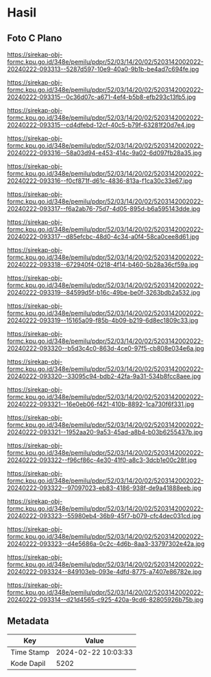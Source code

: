 # Hasil

## Foto C Plano

https://sirekap-obj-formc.kpu.go.id/348e/pemilu/pdpr/52/03/14/20/02/5203142002022-20240222-093313--5287d597-10e9-40a0-9b1b-be4ad7c694fe.jpg

https://sirekap-obj-formc.kpu.go.id/348e/pemilu/pdpr/52/03/14/20/02/5203142002022-20240222-093315--0c36d07c-a671-4ef4-b5b8-efb293c13fb5.jpg

https://sirekap-obj-formc.kpu.go.id/348e/pemilu/pdpr/52/03/14/20/02/5203142002022-20240222-093315--cd4dfebd-12cf-40c5-b79f-63281f20d7e4.jpg

https://sirekap-obj-formc.kpu.go.id/348e/pemilu/pdpr/52/03/14/20/02/5203142002022-20240222-093316--58a03d94-e453-414c-9a02-6d097fb28a35.jpg

https://sirekap-obj-formc.kpu.go.id/348e/pemilu/pdpr/52/03/14/20/02/5203142002022-20240222-093316--f0cf871f-d61c-4836-813a-f1ca30c33e67.jpg

https://sirekap-obj-formc.kpu.go.id/348e/pemilu/pdpr/52/03/14/20/02/5203142002022-20240222-093317--f6a2ab76-75d7-4d05-895d-b6a595143dde.jpg

https://sirekap-obj-formc.kpu.go.id/348e/pemilu/pdpr/52/03/14/20/02/5203142002022-20240222-093317--d85efcbc-48d0-4c34-a0f4-58ca0cee8d61.jpg

https://sirekap-obj-formc.kpu.go.id/348e/pemilu/pdpr/52/03/14/20/02/5203142002022-20240222-093318--672940f4-0218-4f14-b460-5b28a36cf59a.jpg

https://sirekap-obj-formc.kpu.go.id/348e/pemilu/pdpr/52/03/14/20/02/5203142002022-20240222-093319--84599d5f-b16c-49be-be0f-3263bdb2a532.jpg

https://sirekap-obj-formc.kpu.go.id/348e/pemilu/pdpr/52/03/14/20/02/5203142002022-20240222-093319--15165a09-f85b-4b09-b219-6d8ec1809c33.jpg

https://sirekap-obj-formc.kpu.go.id/348e/pemilu/pdpr/52/03/14/20/02/5203142002022-20240222-093320--b5d3c4c0-863d-4ce0-97f5-cb808e034e6a.jpg

https://sirekap-obj-formc.kpu.go.id/348e/pemilu/pdpr/52/03/14/20/02/5203142002022-20240222-093320--33095c94-bdb2-42fa-9a31-534b8fcc8aee.jpg

https://sirekap-obj-formc.kpu.go.id/348e/pemilu/pdpr/52/03/14/20/02/5203142002022-20240222-093321--16e0eb06-f421-410b-8892-1ca730f6f331.jpg

https://sirekap-obj-formc.kpu.go.id/348e/pemilu/pdpr/52/03/14/20/02/5203142002022-20240222-093321--1952aa20-9a53-45ad-a8b4-b03b6255437b.jpg

https://sirekap-obj-formc.kpu.go.id/348e/pemilu/pdpr/52/03/14/20/02/5203142002022-20240222-093322--f96cf86c-4e30-41f0-a8c3-3dcb1e00c28f.jpg

https://sirekap-obj-formc.kpu.go.id/348e/pemilu/pdpr/52/03/14/20/02/5203142002022-20240222-093322--97097023-eb83-4186-938f-de9a41888eeb.jpg

https://sirekap-obj-formc.kpu.go.id/348e/pemilu/pdpr/52/03/14/20/02/5203142002022-20240222-093323--55980eb4-36b9-45f7-b079-cfc4dec031cd.jpg

https://sirekap-obj-formc.kpu.go.id/348e/pemilu/pdpr/52/03/14/20/02/5203142002022-20240222-093323--d4e5686a-0c2c-4d6b-8aa3-33797302e42a.jpg

https://sirekap-obj-formc.kpu.go.id/348e/pemilu/pdpr/52/03/14/20/02/5203142002022-20240222-093324--849103eb-093e-4dfd-8775-a7407e86782e.jpg

https://sirekap-obj-formc.kpu.go.id/348e/pemilu/pdpr/52/03/14/20/02/5203142002022-20240222-093314--d21d4565-c925-420a-9cd6-82805926b75b.jpg


## Metadata

| Key        | Value               |
| ---------- | ------------------- |
| Time Stamp | 2024-02-22 10:03:33 |
| Kode Dapil | 5202                |



